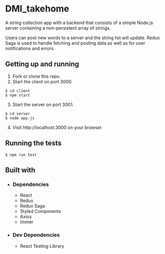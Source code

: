 # DMI_takehome
A string collection app with a backend that consists of a simple Node.js server containing a non-persistent array of strings. 

Users can post new words to a server and the string list will update. Redux Saga is used to handle fetching and posting data as well as for user notifications and errors.

## Getting up and running

1. Fork or clone this repo.
2. Start the client on port 3000.
```shell
$ cd client
$ npm start
```
3. Start the server on port 3001.
```shell
$ cd server
$ node app.js
```
4. Visit http://localhost:3000 on your browser.

## Running the tests

```shell
$ npm run test
```

## Built with

+ ### Dependencies

  + React
  + Redux
  + Redux Saga
  + Styled Components
  + Axios
  + Immer

+ ### Dev Dependencies

  + React Testing Library


